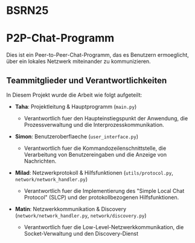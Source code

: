 # BSRN25
# P2P-Chat-Programm

Dies ist ein Peer-to-Peer-Chat-Programm, das es Benutzern ermoeglicht, über ein lokales Netzwerk miteinander zu kommunizieren.

## Teammitglieder und Verantwortlichkeiten

In Diesem Projekt wurde die Arbeit wie folgt aufgeteilt:

*   **Taha**: Projektleitung & Hauptprogramm (`main.py`)
    *   Verantwortlich fuer den Haupteinstiegspunkt der Anwendung, die Prozessverwaltung und die Interprozesskommunikation.

*   **Simon**: Benutzeroberflaeche (`user_interface.py`)
    *   Verantwortlich fuer die Kommandozeilenschnittstelle, die Verarbeitung von Benutzereingaben und die Anzeige von Nachrichten.

*   **Milad**: Netzwerkprotokoll & Hilfsfunktionen (`utils/protocol.py`, `network/network_handler.py`)
    *   Verantwortlich fuer die Implementierung des "Simple Local Chat Protocol" (SLCP) und der protokollbezogenen Hilfsfunktionen.

*   **Matin**: Netzwerkkommunikation & Discovery (`network/network_handler.py`, `network/discovery.py`)
    *   Verantwortlich fuer die Low-Level-Netzwerkkommunikation, die Socket-Verwaltung und den Discovery-Dienst